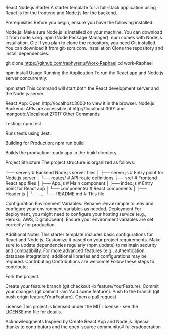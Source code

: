 React Node.js Starter
A starter template for a full-stack application using React.js for the frontend and Node.js for the backend.

Prerequisites
Before you begin, ensure you have the following installed:

Node.js: Make sure Node.js is installed on your machine. You can download it from nodejs.org.
npm (Node Package Manager): npm comes with Node.js installation.
Git: If you plan to clone the repository, you need Git installed. You can download it from git-scm.com.
Installation
Clone the repository and install dependencies.


git clone https://github.com/raphyrenu/Work-Raphael
cd work-Raphael

npm install
Usage
Running the Application
To run the React app and Node.js server concurrently:


npm start
This command will start both the React development server and the Node.js server.


React App: Open http://localhost:3000 to view it in the browser.
Node.js Backend: APIs are accessible at http://localhost:3001 and mongodb://localhost:27017
Other Commands


Testing:
npm test

Runs tests using Jest.

Building for Production:
npm run build


Builds the production-ready app in the build directory.

Project Structure
The project structure is organized as follows:


├── server/            # Backend Node.js server files
│   ├── server.js      # Entry point for Node.js server
│   └── routes/        # API route definitions
├── src/               # Frontend React app files
│   ├── App.js         # Main component
│   ├── index.js       # Entry point for React app
│   └── components/    # React components
│       ├── Header.js
│       └── ...
└── README.md          # This file




Configuration
Environment Variables:
Rename .env.example to .env and configure your environment variables as needed.
Deployment
For deployment, you might need to configure your hosting service (e.g., Heroku, AWS, DigitalOcean). Ensure your environment variables are set correctly for production.

Additional Notes
This starter template includes basic configurations for React and Node.js. Customize it based on your project requirements.
Make sure to update dependencies regularly (npm update) to maintain security and compatibility.
For more advanced features (e.g., authentication, database integration), additional libraries and configurations may be required.
Contributing
Contributions are welcome! Follow these steps to contribute:

Fork the project.

Create your feature branch (git checkout -b feature/YourFeature).
Commit your changes (git commit -am 'Add some feature').
Push to the branch (git push origin feature/YourFeature).
Open a pull request.


License
This project is licensed under the MIT License - see the LICENSE.md file for details.

Acknowledgments
Inspired by Create React App and Node.js.
Special thanks to contributors and the open-source community.#   f u l l _ c r u d _ o p e r a t i o n  
 